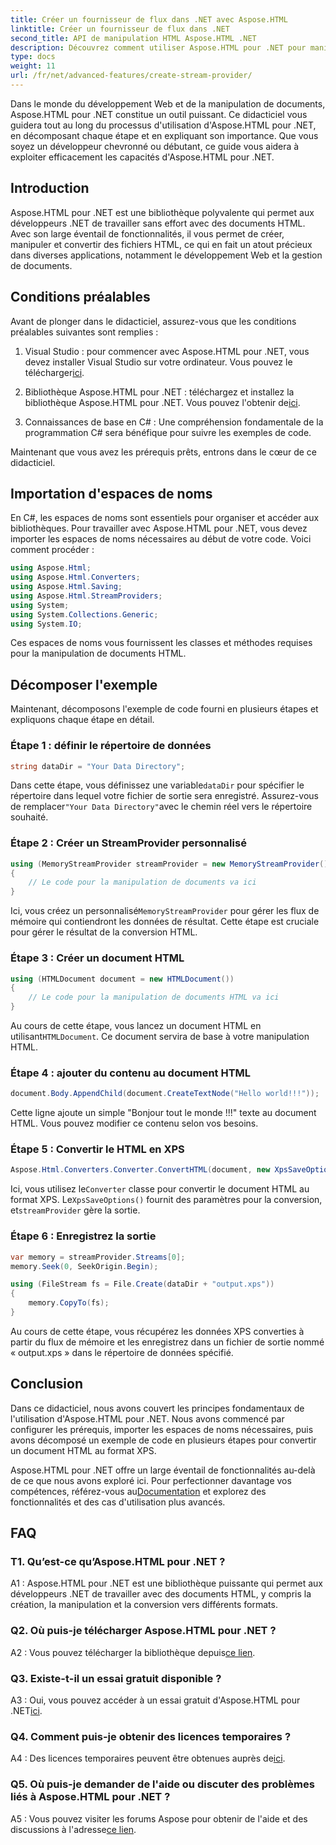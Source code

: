 ```yaml
---
title: Créer un fournisseur de flux dans .NET avec Aspose.HTML
linktitle: Créer un fournisseur de flux dans .NET
second_title: API de manipulation HTML Aspose.HTML .NET
description: Découvrez comment utiliser Aspose.HTML pour .NET pour manipuler efficacement des documents HTML. Tutoriel étape par étape pour les développeurs.
type: docs
weight: 11
url: /fr/net/advanced-features/create-stream-provider/
---
```

Dans le monde du développement Web et de la manipulation de documents, Aspose.HTML pour .NET constitue un outil puissant. Ce didacticiel vous guidera tout au long du processus d'utilisation d'Aspose.HTML pour .NET, en décomposant chaque étape et en expliquant son importance. Que vous soyez un développeur chevronné ou débutant, ce guide vous aidera à exploiter efficacement les capacités d'Aspose.HTML pour .NET.

## Introduction

Aspose.HTML pour .NET est une bibliothèque polyvalente qui permet aux développeurs .NET de travailler sans effort avec des documents HTML. Avec son large éventail de fonctionnalités, il vous permet de créer, manipuler et convertir des fichiers HTML, ce qui en fait un atout précieux dans diverses applications, notamment le développement Web et la gestion de documents.

## Conditions préalables

Avant de plonger dans le didacticiel, assurez-vous que les conditions préalables suivantes sont remplies :

1.  Visual Studio : pour commencer avec Aspose.HTML pour .NET, vous devez installer Visual Studio sur votre ordinateur. Vous pouvez le télécharger[ici](https://visualstudio.microsoft.com/).

2. Bibliothèque Aspose.HTML pour .NET : téléchargez et installez la bibliothèque Aspose.HTML pour .NET. Vous pouvez l'obtenir de[ici](https://releases.aspose.com/html/net/).

3. Connaissances de base en C# : Une compréhension fondamentale de la programmation C# sera bénéfique pour suivre les exemples de code.

Maintenant que vous avez les prérequis prêts, entrons dans le cœur de ce didacticiel.

## Importation d'espaces de noms

En C#, les espaces de noms sont essentiels pour organiser et accéder aux bibliothèques. Pour travailler avec Aspose.HTML pour .NET, vous devez importer les espaces de noms nécessaires au début de votre code. Voici comment procéder :

```csharp
using Aspose.Html;
using Aspose.Html.Converters;
using Aspose.Html.Saving;
using Aspose.Html.StreamProviders;
using System;
using System.Collections.Generic;
using System.IO;
```

Ces espaces de noms vous fournissent les classes et méthodes requises pour la manipulation de documents HTML.

## Décomposer l'exemple

Maintenant, décomposons l'exemple de code fourni en plusieurs étapes et expliquons chaque étape en détail.

### Étape 1 : définir le répertoire de données

```csharp
string dataDir = "Your Data Directory";
```

 Dans cette étape, vous définissez une variable`dataDir` pour spécifier le répertoire dans lequel votre fichier de sortie sera enregistré. Assurez-vous de remplacer`"Your Data Directory"`avec le chemin réel vers le répertoire souhaité.

### Étape 2 : Créer un StreamProvider personnalisé

```csharp
using (MemoryStreamProvider streamProvider = new MemoryStreamProvider())
{
    // Le code pour la manipulation de documents va ici
}
```

 Ici, vous créez un personnalisé`MemoryStreamProvider` pour gérer les flux de mémoire qui contiendront les données de résultat. Cette étape est cruciale pour gérer le résultat de la conversion HTML.

### Étape 3 : Créer un document HTML

```csharp
using (HTMLDocument document = new HTMLDocument())
{
    // Le code pour la manipulation de documents HTML va ici
}
```

 Au cours de cette étape, vous lancez un document HTML en utilisant`HTMLDocument`. Ce document servira de base à votre manipulation HTML.

### Étape 4 : ajouter du contenu au document HTML

```csharp
document.Body.AppendChild(document.CreateTextNode("Hello world!!!"));
```

Cette ligne ajoute un simple "Bonjour tout le monde !!!" texte au document HTML. Vous pouvez modifier ce contenu selon vos besoins.

### Étape 5 : Convertir le HTML en XPS

```csharp
Aspose.Html.Converters.Converter.ConvertHTML(document, new XpsSaveOptions(), streamProvider);
```

 Ici, vous utilisez le`Converter` classe pour convertir le document HTML au format XPS. Le`XpsSaveOptions()` fournit des paramètres pour la conversion, et`streamProvider` gère la sortie.

### Étape 6 : Enregistrez la sortie

```csharp
var memory = streamProvider.Streams[0];
memory.Seek(0, SeekOrigin.Begin);

using (FileStream fs = File.Create(dataDir + "output.xps"))
{
    memory.CopyTo(fs);
}
```

Au cours de cette étape, vous récupérez les données XPS converties à partir du flux de mémoire et les enregistrez dans un fichier de sortie nommé « output.xps » dans le répertoire de données spécifié.

## Conclusion

Dans ce didacticiel, nous avons couvert les principes fondamentaux de l'utilisation d'Aspose.HTML pour .NET. Nous avons commencé par configurer les prérequis, importer les espaces de noms nécessaires, puis avons décomposé un exemple de code en plusieurs étapes pour convertir un document HTML au format XPS.

 Aspose.HTML pour .NET offre un large éventail de fonctionnalités au-delà de ce que nous avons exploré ici. Pour perfectionner davantage vos compétences, référez-vous au[Documentation](https://reference.aspose.com/html/net/) et explorez des fonctionnalités et des cas d'utilisation plus avancés.

## FAQ

### T1. Qu’est-ce qu’Aspose.HTML pour .NET ?

A1 : Aspose.HTML pour .NET est une bibliothèque puissante qui permet aux développeurs .NET de travailler avec des documents HTML, y compris la création, la manipulation et la conversion vers différents formats.

### Q2. Où puis-je télécharger Aspose.HTML pour .NET ?

 A2 : Vous pouvez télécharger la bibliothèque depuis[ce lien](https://releases.aspose.com/html/net/).

### Q3. Existe-t-il un essai gratuit disponible ?

 A3 : Oui, vous pouvez accéder à un essai gratuit d'Aspose.HTML pour .NET[ici](https://releases.aspose.com/).

### Q4. Comment puis-je obtenir des licences temporaires ?

 A4 : Des licences temporaires peuvent être obtenues auprès de[ici](https://purchase.aspose.com/temporary-license/).

### Q5. Où puis-je demander de l'aide ou discuter des problèmes liés à Aspose.HTML pour .NET ?

 A5 : Vous pouvez visiter les forums Aspose pour obtenir de l'aide et des discussions à l'adresse[ce lien](https://forum.aspose.com/).